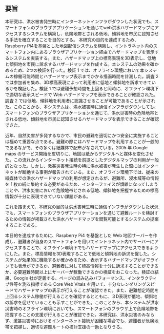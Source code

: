 ## 要旨
本研究は、洪水被害発生時にインターネットインフラがダウンした状況でも、スマートフォンのブラウザアプリケーションを通じてweb洪水ハザードマップにアクセスするシステムを構築し、危険地帯とされる低地、傾斜地を市民に認知させる手法を確立することを目的とする。
本研究の目的を達成するため、Raspberry Pi4を基盤とした地図配信システムを構築し、イントラネット内のスマートフォン内にあるブラウザアプリケーション経由でハザードマップを表示するシステムを実装する。また、ハザードマップ上の標高表現を3D表示し、低地と傾斜地を市民に訴求するハザードマップを作成する。本システムの効果を確かめるため、2つの検証を行った。検証 1 では、オフライン環境において本システムの稼働可能時間とハザードマップ表示までかかる描画時間を計測した。調査 2 では参加者を集め、3D標高表現によって利用者に低地と傾斜地を訴求できているかを検証した。検証 1 では避難予想時間を上回ると同時に、オフライン環境下で適切な表示スピードで Web ハザードマップを表示できることが確認された。調査 2 では低地、傾斜地を利用者に認識させることが可能であることが示された。このことから、本システムは、洪水被害時に通信インフラがダウンしても、スマートフォンのブラウザアプリケーションを通じて、洪水災害時の危険地帯とされる低地、傾斜地を市民に認知させるハザードマップを表示できることが確認できた。

近年、自然災害が多発するなかで、市民の避難を適切にかつ安全に実施することは極めて重要な点である。避難の際にはハザードマップを利用することが一般的であるなかで、その多くは紙媒体で配布がなされている。2005 年 Google maps のサービス開始を皮切りに、地図は紙からデジタルへと媒体を変化させた。この流れからインターネット接続を前提としたデジタルマップの利用が一般的となった。しかし、激甚災害発生時の特に洪水被害が発生した際にはインターネットが断絶する事例が報告されている。また、オフライン環境下では、従来の紙媒体での洪水ハザードマップの利用が想定されるが、避難所、浸水域等の情報を 1 枚の紙に集約する必要があるため、インターフェイスが煩雑になってしまうことや、洪水災害において危険地帯とされる低地、傾斜地を把握するための標高情報が十分に表現できていない課題がある。

これを踏まえて、本研究の目的は洪水害発生時に通信インフラがダウンした状況でも、スマートフォンのブラウザアプリケーションを通じて避難ルートを検討するための情報が掲載された洪水ハザードマップを閲覧可能とするシステムの提案することである。

本目的を達成するために、Raspberry Pi4 を基盤とした Web 地図サーバーを作成し、避難者が自身のスマートフォンを用いてイントラネット内でサーバーにアクセスすることで、オフライン環境下でもハザードマップにアクセスできるようにした。また、標高情報を3D表現することで低地と傾斜地の訴求を促した。システムが効果的に機能するか確かめるため、表示するハザードマップがオフラインでも表示ができるか、避難者に対して標高情報を十分に訴求することができるか、必要避難時間以上にサーバーが稼働できるかの検証をおこなった。検証の結果、Google 社が定義する、ページの読み込みパフォーマンス、インタラクティブ性等を測る指標である Core Web Vitals を用いて、十分なレンダリングスピードでハザードマップの表示が行えることが確認できた。また、避難想定時間を上回るシステム稼働が行えることを確認するとともに、３D表現が低地、傾斜地の訴求を促せていることも示すことができた。このことから、本システムが洪水災害時のオフライン環境においても、スマートフォンのブラウザ上で危険地帯を把握することの支援が行えることが確認できた。本研究は、洪水災害のみならず、激甚災害時におけるインターネット接続が困難な場合でも、避難者が危険地帯を把握し、適切な避難ルートの検討支援の一助となりうる。